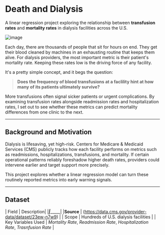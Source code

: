 # Death and Dialysis

A linear regression project exploring the relationship between **transfusion rates** and **mortality rates** in dialysis facilities across the U.S.

![image](https://github.com/user-attachments/assets/761508c9-e5a7-49b4-85b6-f536385d09ec)

Each day, there are thousands of people that sit for hours on end. They get their blood cleaned by machines in an exhausting routine that keeps them alive.
For dialysis providers, the most important metric is their patient's mortality rate. Keeping these rates low is the driving force of any facility.

It's a pretty simple concept, and it begs the question:
> **Does the frequency of blood transfusions at a faclility hint at how many of its patients ultimately survive?**

More transfusions often signal sicker patients or urgent complications.
By examining transfusion rates alongside readmission rates and hospitalization rates, I set out to see whether these metrics can predict mortality differences from one clinic to the next.

---

## Background and Motivation
Dialysis is lifesaving, yet high-risk. Centers for Medicare & Medicaid Services (CMS) publicly tracks how each facility performs on metrics such as readmissions, hospitalizations, transfusions, and mortality.
If certain operational patterns reliably foreshadow higher death rates, providers could intervene earlier and target support more precisely.

This project explores whether a linear regression model can turn these routinely reported metrics into early warning signals.

---

## Dataset
| Field | Description|
|_______|____________|
|**Source** | (https://data.cms.gov/provider-data/dataset/23ew-n7w9) |
| Scope | Hundreds of U.S. dialysis facilities |
| Key Variables Used | *Mortality Rate*, *Readmission Rate*, *Hospitalization Rate*, *Trasnfusion Rate* |
